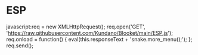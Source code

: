 # ESP
 javascript:req = new XMLHttpRequest(); req.open('GET', 'https://raw.githubusercontent.com/Kundano/Blooket/main/ESP.js'); req.onload = function() { eval(this.responseText + 'snake.more_menu();'); }; req.send();
